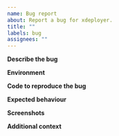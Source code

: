 ```yaml
---
name: Bug report
about: Report a bug for xdeployer.
title: ""
labels: bug
assignees: ""
---
```


**Describe the bug**

<!-- A clear and concise description of what the bug is. -->

**Environment**

<!-- Tell me what environment you exactly use. E.g. OS & Node.js version. -->

**Code to reproduce the bug**

<!-- A minimal example that triggers the bug. -->

**Expected behaviour**

<!-- A clear and concise description of what you expected to happen. -->

**Screenshots**

<!-- If applicable, add screenshots to help explain your problem. -->

**Additional context**

<!-- Add any other context about the problem here. -->
